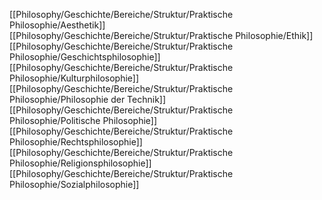 [[Philosophy/Geschichte/Bereiche/Struktur/Praktische Philosophie/Aesthetik]]
[[Philosophy/Geschichte/Bereiche/Struktur/Praktische Philosophie/Ethik]]
[[Philosophy/Geschichte/Bereiche/Struktur/Praktische Philosophie/Geschichtsphilosophie]]
[[Philosophy/Geschichte/Bereiche/Struktur/Praktische Philosophie/Kulturphilosophie]]
[[Philosophy/Geschichte/Bereiche/Struktur/Praktische Philosophie/Philosophie der Technik]]
[[Philosophy/Geschichte/Bereiche/Struktur/Praktische Philosophie/Politische Philosophie]]
[[Philosophy/Geschichte/Bereiche/Struktur/Praktische Philosophie/Rechtsphilosophie]]
[[Philosophy/Geschichte/Bereiche/Struktur/Praktische Philosophie/Religionsphilosophie]]
[[Philosophy/Geschichte/Bereiche/Struktur/Praktische Philosophie/Sozialphilosophie]]
